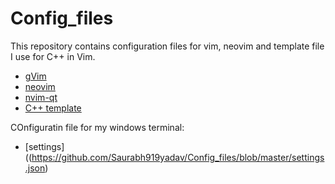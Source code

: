 # Config_files
This repository contains configuration files for vim, neovim and template file I use for C++ in Vim.
* [gVim](https://github.com/Saurabh919yadav/Config_files/blob/master/_vimrc)
* [neovim](https://github.com/Saurabh919yadav/Config_files/blob/master/init.vim)
* [nvim-qt](https://github.com/Saurabh919yadav/Config_files/blob/master/ginit.vim)
* [C++ template](https://github.com/Saurabh919yadav/Config_files/blob/master/skeleton.cpp)

COnfiguratin file for my windows terminal:
* [settings]((https://github.com/Saurabh919yadav/Config_files/blob/master/settings.json) 
